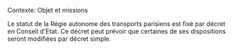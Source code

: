 Contexte: Objet et missions

Le statut de la Régie autonome des transports parisiens est fixé par décret en Conseil d'Etat. Ce décret peut prévoir que certaines de ses dispositions seront modifiées par décret simple.